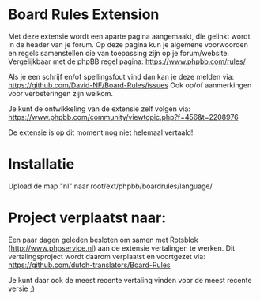 Board Rules Extension
===========

Met deze extensie wordt een aparte pagina aangemaakt, die gelinkt wordt in de header van je forum. Op deze pagina kun je algemene voorwoorden en regels samenstellen die van toepassing zijn op je forum/website. Vergelijkbaar met de phpBB regel pagina: https://www.phpbb.com/rules/

Als je een schrijf en/of spellingsfout vind dan kan je deze melden via: https://github.com/David-NF/Board-Rules/issues Ook op/of aanmerkingen voor verbeteringen zijn welkom. 

Je kunt de ontwikkeling van de extensie zelf volgen via: https://www.phpbb.com/community/viewtopic.php?f=456&t=2208976

De extensie is op dit moment nog niet helemaal vertaald!

Installatie
===========
Upload de map "nl" naar root/ext/phpbb/boardrules/language/

Project verplaatst naar:
===========

Een paar dagen geleden besloten om samen met Rotsblok (http://www.phpservice.nl) aan de extensie vertalingen te werken. Dit vertalingsproject wordt daarom verplaatst en voortgezet via: https://github.com/dutch-translators/Board-Rules

Je kunt daar ook de meest recente vertaling vinden voor de meest recente versie ;)

